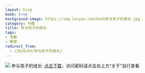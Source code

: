 ```yaml
---
layout: blog
book: true
background-image: https://img.locyoo.com/book参与孩子的成长.jpg
category: 书籍
title: 参与孩子的成长
tags:
- 书籍
- 教育
redirect_from:
  - /2024/03/参与孩子的成长/
---
```

![](https://img.locyoo.com/book参与孩子的成长.jpg)
参与孩子的成长: <a name = "ref1" href="https://url18.ctfile.com/f/50983618-1040465248-d0a01f?p=3619">点击下载</a>，访问密码请点击右上方“关于”自行查看